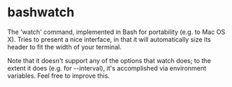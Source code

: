 bashwatch
=========

The 'watch' command, implemented in Bash for portability (e.g. to Mac OS X).  Tries to present a nice interface, in that it will automatically size its header to fit the width of your terminal.

Note that it doesn't support any of the options that watch does; to the extent it does (e.g. for --interval), it's accomplished via environment variables.  Feel free to improve this.
